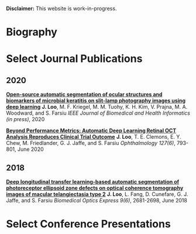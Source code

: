 **Disclaimer:** This website is work-in-progress.

# Biography

# Select Journal Publications

## 2020

[**Open-source automatic segmentation of ocular structures and biomarkers of microbial keratitis on slit-lamp photography images using deep learning**](https://ieeexplore-ieee-org.proxy.lib.duke.edu/document/9050902)
**J. Loo**, M. F. Kriegel, M. M. Tuohy, K. H. Kim, V. Prajna, M. A. Woodward, and S. Farsiu
*IEEE Journal of Biomedical and Health Informatics (in press)*, 2020

[**Beyond Performance Metrics: Automatic Deep Learning Retinal OCT Analysis Reproduces Clinical Trial Outcome**](https://www.sciencedirect.com/science/article/abs/pii/S016164201932367X)
**J. Loo**, T. E. Clemons, E. Y. Chew, M. Friedlander, G. J. Jaffe, and S. Farsiu
*Ophthalmology 127(6)*, 793-801, June 2020

## 2018

[**Deep longitudinal transfer learning-based automatic segmentation of photoreceptor ellipsoid zone defects on optical coherence tomography images of macular telangiectasia type 2**](https://www-osapublishing-org.proxy.lib.duke.edu/boe/abstract.cfm?uri=boe-9-6-2681)
**J. Loo**, L. Fang, D. Cunefare, G. J. Jaffe, and S. Farsiu
*Biomedical Optics Express 9(6)*, 2681-2698, June 2018

# Select Conference Presentations
